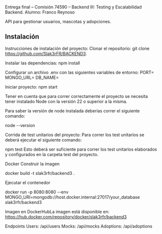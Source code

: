 Entrega final – Comisión 74590 – Backend III: Testing y Escalabilidad Backend. Alumno: Franco Reynoso

API para gestionar usuarios, mascotas y adopciones.

## Instalación

Instrucciones de instalación del proyecto:
Clonar el repositorio:
git clone https://github.com/Slak3rFR/BACKEND3.

Instalar las dependencias:
npm install

Configurar un archivo .env con las siguientes variables de entorno:
PORT=
MONGO_URL=
DB_NAME=

Iniciar proyecto:
npm start

Tener en cuenta que para correr correctamente el proyecto se necesita tener instalado Node con la versión 22 o superior a la misma.

Para saber la versión de node instalada deberías correr el siguiente comando:

node --version

Corrida de test unitarios del proyecto:
Para correr los test unitarios se deberá ejecutar el siguiente comando:

npm test
Esto deberá ser suficiente para correr los test unitarios elaborados y configurados en la carpeta test del proyecto.

Docker
Construir la imagen

docker build -t slak3rfr/backend3 .

Ejecutar el contenedor

docker run -p 8080:8080 --env MONGO_URI=mongodb://host.docker.internal:27017/your_database slak3rfr/backend3

Imagen en DockerHubLa imagen está disponible en: https://hub.docker.com/repository/docker/slak3rfr/backend3

Endpoints
Users: /api/users
Mocks: /api/mocks
Adoptions: /api/adoptions


